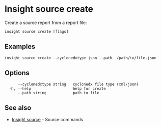 # Insight source create

Create a source report from a report file:

```
insight source create [flags]
```

## <a id='examples'></a>Examples

```
insight source create --cyclonedxtype json --path  /path/to/file.json
```

## <a id='options'></a>Options

```
      --cyclonedxtype string   cyclonedx file type (xml/json)
  -h, --help                   help for create
      --path string            path to file
```

## <a id='see-also'></a>See also

* [Insight source](insight_source.md)	 - Source commands

